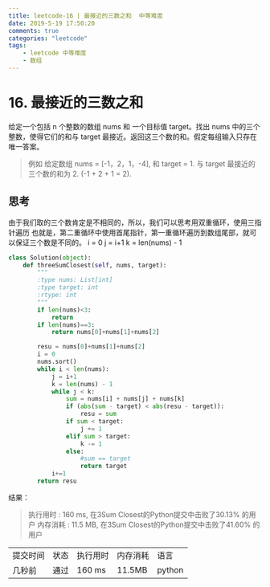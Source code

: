 ```yaml
---
title: leetcode-16 | 最接近的三数之和  中等难度
date: 2019-5-19 17:50:20
comments: true
categories: "leetcode"
tags: 
    - leetcode 中等难度
    - 数组
---
```

# 16. 最接近的三数之和

给定一个包括 n 个整数的数组 nums 和 一个目标值 target。找出 nums 中的三个整数，使得它们的和与 target 最接近。返回这三个数的和。假定每组输入只存在唯一答案。

><span>例如</span>
>给定数组 nums = [-1，2，1，-4], 和 target = 1.
与 target 最接近的三个数的和为 2. (-1 + 2 + 1 = 2).

## 思考
由于我们取的三个数肯定是不相同的，所以，我们可以思考用双重循环，使用三指针遍历
也就是，第二重循环中使用首尾指针，第一重循环遍历到数组尾部，就可以保证三个数是不同的。
i = 0
j = i+1
k = len(nums) - 1

``` python
class Solution(object):
    def threeSumClosest(self, nums, target):
        """
        :type nums: List[int]
        :type target: int
        :rtype: int
        """
        if len(nums)<3:
            return
        if len(nums)==3:
            return nums[0]+nums[1]+nums[2]

        resu = nums[0]+nums[1]+nums[2]
        i = 0
        nums.sort()
        while i < len(nums):
            j = i+1
            k = len(nums) - 1
            while j < k:
                sum = nums[i] + nums[j] + nums[k]
                if (abs(sum - target) < abs(resu - target)):
                    resu = sum
                if sum < target:
                    j += 1
                elif sum > target:
                    k -= 1
                else:
                    #sum == target
                    return target
            i+=1
        return resu
```

<span class="title2">结果：</span>
>执行用时 : 160 ms, 在3Sum Closest的Python提交中击败了30.13% 的用户
内存消耗 : 11.5 MB, 在3Sum Closest的Python提交中击败了41.60% 的用户
<table><tr><td>提交时间</td><td>状态</td><td>执行用时</td><td>内存消耗</td><td>语言</td></tr><tr><td>几秒前</td><td>通过</td><td>160 ms</td><td>11.5MB</td><td>python</td></tr></table>



